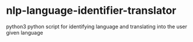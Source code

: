 # nlp-language-identifier-translator
python3
python script for identifying language and translating into the user given language

